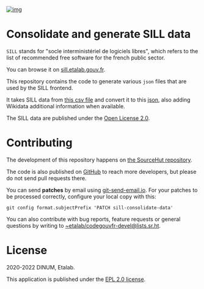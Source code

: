 [![img](https://img.shields.io/badge/Licence-EPL-orange.svg?style=flat-square)](https://git.sr.ht/~etalab/sill-consolidate-data/blob/master/LICENSE)


# Consolidate and generate SILL data

`SILL` stands for "socle interministériel de logiciels libres", which
refers to the list of recommended free software for the french public
sector.

You can browse it on [sill.etalab.gouv.fr](https://sill.etalab.gouv.fr).

This repository contains the code to generate various `json` files that
are used by the SILL frontend.

It takes SILL data from [this csv file](https://git.sr.ht/~etalab/sill/blob/master/sill.csv) and convert it to this [json](https://code.gouv.fr/data/sill.json),
also adding Wikidata additional information when available.

The SILL data are published under the [Open License 2.0](https://www.etalab.gouv.fr/licence-ouverte-open-licence).


# Contributing

The development of this repository happens on [the SourceHut
repository](https://git.sr.ht/~etalab/sill-consolidate-data).

The code is also published on
[GitHub](https://github.com/etalab/sill-contents/) to reach more
developers, but please do not send pull requests there.

You can send **patches** by email using [git-send-email.io](https://git-send-email.io/).  For your
patches to be processed correctly, configure your local copy with
this:

    git config format.subjectPrefix 'PATCH sill-consolidate-data'

You can also contribute with bug reports, feature requests or general
questions by writing to [~etalab/codegouvfr-devel@lists.sr.ht](mailto:~etalab/codegouvfr-devel@lists.sr.ht).


# License

2020-2022 DINUM, Etalab.

This application is published under the [EPL 2.0 license](https://git.sr.ht/~etalab/sill-consolidate-data/blob/master/LICENSE).
